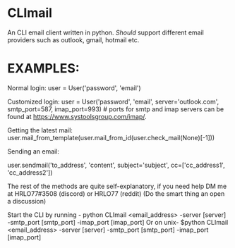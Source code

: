 # CLImail

An CLI email client written in python. _Should_ support different email providers such as outlook, gmail, hotmail etc.

# EXAMPLES:

Normal login:
user = User('password', 'email')

Customized login:
user = User('password', 'email', server='outlook.com', smtp_port=587, imap_port=993) # ports for smtp and imap servers can be found at https://www.systoolsgroup.com/imap/.

Getting the latest mail:
user.mail_from_template(user.mail_from_id(user.check_mail(None)[-1]))

Sending an email:

user.sendmail('to_address', 'content', subject='subject', cc=['cc_address1', 'cc_address2'])

The rest of the methods are quite self-explanatory, if you need help DM me at HRLO77#3508 (discord) or HRLO77 (reddit)
(Do the smart thing an open a discussion)

Start the CLI by running - python CLImail <email_address> <password> -server [server] -smtp_port [smtp_port] -imap_port [imap_port]
Or on unix- $python CLImail <email_address> <password> -server [server] -smtp_port [smtp_port] -imap_port [imap_port]
